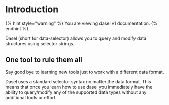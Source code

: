 # Introduction

{% hint style="warning" %}
You are viewing dasel v1 documentation.
{% endhint %}

Dasel (short for data-selector) allows you to query and modify data structures using selector strings.

## One tool to rule them all

Say good bye to learning new tools just to work with a different data format.

Dasel uses a standard selector syntax no matter the data format. This means that once you learn how to use dasel you immediately have the ability to query/modify any of the supported data types without any additional tools or effort.
